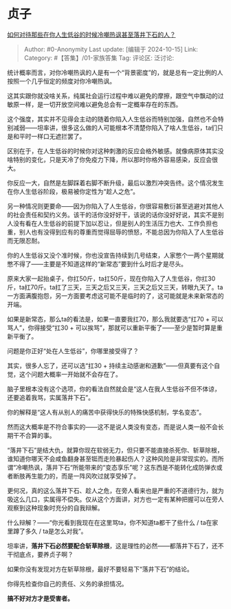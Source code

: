 # 贞子
[如何对待那些在你人生低谷的时候冷嘲热讽甚至落井下石的人？](https://www.zhihu.com/question/779258584/answer/5259171450)

> Author: #0-Anonymity
> Last update: [编辑于 2024-10-15]
> Link:
> Category: #【答集】/01-家族答集 
> Tag: 
> 评论区:
> 泛讨论:

统计概率而言，对你冷嘲热讽的人是有一个“背景密度”的，就是总有一定比例的人按照一个几乎恒定的频度对你冷嘲热讽。

这其实跟你就没啥关系，纯属社会运行过程中难以避免的摩擦，跟空气中飘动的过敏原一样，是一切开放空间难以避免总会有一定概率存在的东西。

这个强度，其实并不见得会主动的随着你陷入人生低谷而特别加强，自然也不会特别减弱——坦率讲，很多这么做的人可能根本不清楚你陷入了啥人生低谷，ta们只是和平时一样口无遮拦罢了。

区别在于，在人生低谷的时候你对这种刺激的反应会格外敏感。就像病原体其实没啥特别的变化，只是天冷了你免疫力下降，所以那时你格外容易感染，反应会很大。

你反应一大，自然是左脚踩着右脚不断升级，最后以激烈冲突告终。这个情况发生在你人生低谷阶段，极易被你定性为“趁人之危”。

另一种情况则更要命——因为你陷入了人生低谷，你很容易敷衍甚至逃避对其他人的社会责任和契约义务。该干的活你没好好干，该说的话你没好好说，其实不是别人没有看在人生低谷的前提下加以忍让，但是别人的生活压力也大、工作负担也重，别人也有没得到应有的尊重而觉得屈辱的愤怒，不能总因为你陷入了人生低谷而无限忍耐。

你的人生低谷又没个准时候，你也没宣告持续到几号结束，人家憋个一两个星期就憋不得了——主要是不知道这样的“新常态”要到什么时后才是尽头。

原来大家一起抬桌子，你扛50斤，ta扛50斤，现在你陷入了人生低谷，你扛30斤，ta扛70斤。ta扛了三天，三天之后又三天，三天之后又三天，转眼九天了。ta一方面满腹抱怨，另一方面要考虑这可能不是临时的了，这可能就是未来新常态的开端。

如果是新常态，那么ta的看法是，如果一直要我扛70，那么我就要选“扛70 + 可以骂人”，你得接受“扛30 + 可以挨骂”，那就可以重新平衡了——至少是暂时算是重新平衡了。

问题是你正好“处在人生低谷”，你哪里接受得了？

其实，很多人忘了，还可以选“扛30 + 持续主动感谢和道歉”——但真要有这个自觉，这个问题大概率一开始就不会存在了。

脑子里根本没有这个选项，你的看法自然就会是“这人在我人生低谷不但不体谅，还要追着我骂，实属落井下石”。

你的解释是“这人有从别人的痛苦中获得快乐的特殊快感机制，学名变态”。

然而这大概率是不符合事实的——这不是说人类没有变态，而是说人类一般不会长期干不合算的事。

“落井下石”是结大仇，就算你现在软弱无力，但只要不能直接杀死你、斩草除根，谁知道你哪天不会咸鱼翻身甚至铤而走险暴起伤人？这种风险是非常现实的。而所谓“冷嘲热讽，落井下石“所能带来的“变态享乐”呢？这东西是不能转化成防弹衣或者断肢再生能力的，而是一阵风吹过就享受掉了。

更何况，真的这么落井下石、趁人之危，在旁人看来也是严重的不道德行为，就为吸这么几口，实属得不偿失。仅从这个方面讲，对方也一定有某种把握可以在旁人观察到这种现象时充分的自我辩解。

什么辩解？——“你光看到我现在在这里骂ta，你不知道ta都干了些什么 / ta在家里蹲了多久 / ta是怎么对我”。

坦率讲，**落井下石必然要配合斩草除根**，这是理性的必然——都落井下石了，还不干彻底点，要养贞子啊？

如果你没有发现对方在斩草除根，最好不要轻易下“落井下石”的结论。

你得先检查你自己的责任、义务的承担情况。

**搞不好对方才是受害者。**